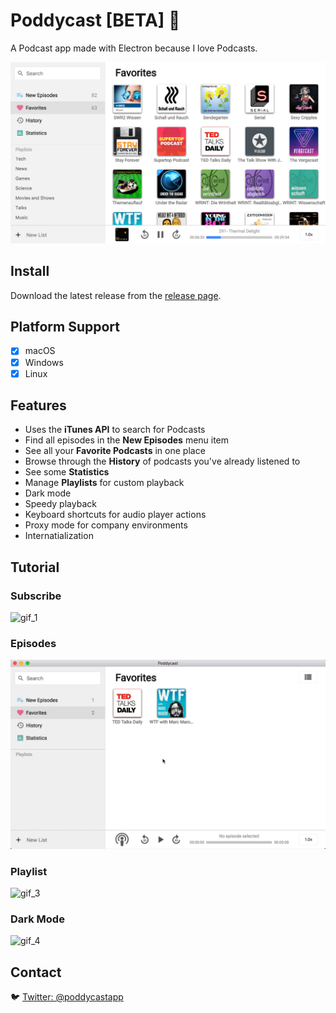 # Poddycast [BETA] :construction:

A Podcast app made with Electron because I love Podcasts.

![screenshot_1](img/poddycastapp.png)

## Install

Download the latest release from the [release page](https://github.com/MrChuckomo/poddycast/releases).

## Platform Support

- [x] macOS  
- [x] Windows
- [x] Linux

## Features

- Uses the **iTunes API** to search for Podcasts
- Find all episodes in the **New Episodes** menu item
- See all your **Favorite Podcasts** in one place
- Browse through the **History** of podcasts you've already listened to
- See some **Statistics**
- Manage **Playlists** for custom playback
- Dark mode
- Speedy playback
- Keyboard shortcuts for audio player actions
- Proxy mode for company environments
- Internatialization

## Tutorial

### Subscribe

![gif_1](img/tutorial-01-subscribe.gif)

### Episodes

![gif_2](img/tutorial-02-episodes.gif)

### Playlist

![gif_3](img/tutorial-03-playlists.gif)

### Dark Mode

![gif_4](img/tutorial-04-darkmode.gif)


## Contact

:bird: [Twitter: @poddycastapp](https://twitter.com/poddycastapp)
